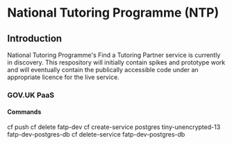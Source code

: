 # National Tutoring Programme (NTP)

## Introduction

National Tutoring Programme's Find a Tutoring Partner service is currently in discovery. This respository will initially contain spikes and prototype work and will eventually contain the publically accessible code under an appropriate licence for the live service.

### GOV.UK PaaS

#### Commands

cf push
cf delete fatp-dev
cf create-service postgres tiny-unencrypted-13 fatp-dev-postgres-db
cf delete-service fatp-dev-postgres-db
